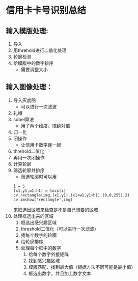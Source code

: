 # 信用卡卡号识别总结

## 输入模版处理:
1. 导入
2. 用threhold进行二值化处理
3. 轮廓检测
4. 给模版中的数字排序   
   + 需要调整大小
   

## 输入图像处理：
1. 导入灰度图   
   + 可以进行一次滤波
2. 礼帽 
3. sobel算法  
   + 用了两个维度，取绝对值
4. 归一化
5. 闭操作
   + 让信用卡数字连一起
6. threhold二值化
7. 再用一次闭操作
8. 计算轮廓
9. 筛选轮廓并排序
    + 筛选轮廓时可以用
    ```
    i = 5
    (x1,y1,w1,h1) = locs[i]
    cv.rectangle(img,(x1,y1),(x1+w1,y1+h1),(0,0,255),2)
    cv.imshow('rectangle',img)
    ```
    来框选出区域来检查是不是自己想要的区域
10. 处理框选出来的区域
    1. 框选出感兴趣区域
    2. threshold二值化（可以进行一次滤波）
    3. 找每个数字的轮廓
    4. 给轮廓排序
    5. 处理每个框中的数字
       1. 给每个数字外接矩阵
       2. 找到感兴趣区域
       3. 模版匹配，找到最大值（根据方法不同可能是最小值）
       4. 框选出数字，并且加上数字文本
